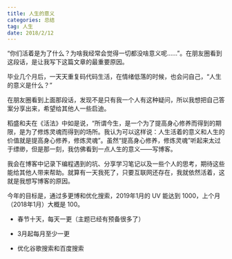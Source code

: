 ```yaml
---
title: 人生的意义
categories: 总结
tag: 人生
date: 2018/2/12
---
```


“你们活着是为了什么？为啥我经常会觉得一切都没啥意义呢……”。在朋友圈看到这段话，是让我写下这篇文章的最重要原因。

<!-- more -->

毕业几个月后，一天天重复码代码生活，在情绪低落的时候，也会问自己，“人生的意义是什么？”

在朋友圈看到上面那段话，发现不是只有我一个人有这种疑问，所以我想把自己答案分享出来，希望给其他人一些启迪。

稻盛和夫在《活法》中如是说，“所谓今生，是一个为了提高身心修养而得到的期限，是为了修炼灵魂而得到的场所。我认为可以这样说：人生活着的意义和人生的价值就是提高身心修养，修炼灵魂”。虽然“提高身心修养，修炼灵魂”听起来太过于缥缈，但是那一刻，我仿佛看到一点人生的意义——写博客。

我会在博客中记录下编程遇到的坑、分享学习笔记以及一些个人的思考，期待这些能给其他人带来帮助。就算有一天我死了，只要互联网还存在，我就依然活着，这就是我想写博客的原因。

今年的目标是，通过多更博和优化搜索，2019年1月的 UV 能达到 1000，上个月（2018年1月）大概是 100。
- 春节十天，每天一更（主题已经有预备很多了）

- 3月起每月至少一更

- 优化谷歌搜索和百度搜索






